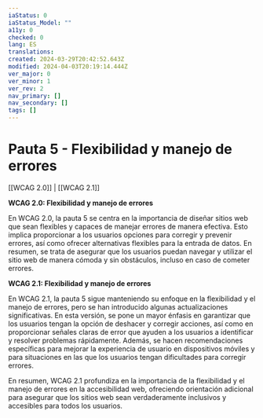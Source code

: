 ```yaml
---
iaStatus: 0
iaStatus_Model: ""
a11y: 0
checked: 0
lang: ES
translations: 
created: 2024-03-29T20:42:52.643Z
modified: 2024-04-03T20:19:14.444Z
ver_major: 0
ver_minor: 1
ver_rev: 2
nav_primary: []
nav_secondary: []
tags: []
---
```

# Pauta 5 - Flexibilidad y manejo de errores

[[WCAG 2.0]] | [[WCAG 2.1]]

**WCAG 2.0: Flexibilidad y manejo de errores**

En WCAG 2.0, la pauta 5 se centra en la importancia de diseñar sitios web que sean flexibles y capaces de manejar errores de manera efectiva. Esto implica proporcionar a los usuarios opciones para corregir y prevenir errores, así como ofrecer alternativas flexibles para la entrada de datos. En resumen, se trata de asegurar que los usuarios puedan navegar y utilizar el sitio web de manera cómoda y sin obstáculos, incluso en caso de cometer errores.

**WCAG 2.1: Flexibilidad y manejo de errores**

En WCAG 2.1, la pauta 5 sigue manteniendo su enfoque en la flexibilidad y el manejo de errores, pero se han introducido algunas actualizaciones significativas. En esta versión, se pone un mayor énfasis en garantizar que los usuarios tengan la opción de deshacer y corregir acciones, así como en proporcionar señales claras de error que ayuden a los usuarios a identificar y resolver problemas rápidamente. Además, se hacen recomendaciones específicas para mejorar la experiencia de usuario en dispositivos móviles y para situaciones en las que los usuarios tengan dificultades para corregir errores.

En resumen, WCAG 2.1 profundiza en la importancia de la flexibilidad y el manejo de errores en la accesibilidad web, ofreciendo orientación adicional para asegurar que los sitios web sean verdaderamente inclusivos y accesibles para todos los usuarios.
